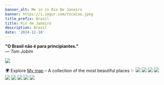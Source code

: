 ```yaml
---
banner_alt: Me in in Rio De Janeiro
banner: https://i.imgur.com/YzcxCoo.jpeg
title_prefix: Brazil
title: Rio de Janeiro
description: Brazil
date: '2024-12-18'
---
```


**"O Brasil não é para principiantes."**  
— *Tom Jobim*

![](https://imgur.com/TsextjG.jpeg)

🌍 Explore [My map](https://maps.app.goo.gl/EyfjY877frerUhAo7) – A collection of the most beautiful places ✨
![](https://imgur.com/dnQ5ZcE.jpeg)
![](https://imgur.com/gWNCZBS.jpeg)
![](https://imgur.com/oPM3zgh.jpeg)
![](https://imgur.com/EQmZ9he.jpeg)
![](https://imgur.com/6qMhBCz.jpeg)
![](https://imgur.com/xYFQ7ha.jpeg)
![](https://imgur.com/2Wwnm6g.jpeg)
![](https://imgur.com/bdSvQ83.jpeg)
![](https://imgur.com/ki6dJaW.jpeg)